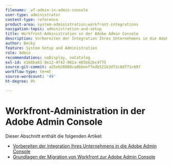 ```yaml
---
filename: _wf-admin-in-admin-console
user-type: administrator
content-type: reference
product-area: system-administration;workfront-integrations
navigation-topic: administration-and-setup
title: Workfront-Administration in der Adobe Admin Console
description: Vorbereiten der Integration Ihres Unternehmens in die Adobe Admin Console
author: Becky
feature: System Setup and Administration
role: Admin
recommendations: noDisplay, noCatalog
exl-id: e168ba61-8e12-4f42-961a-465b62bc4775
source-git-commit: a25eb28800ca8bbeeffedb521b3d72c8df71c697
workflow-type: tm+mt
source-wordcount: '49'
ht-degree: 0%

---
```


# Workfront-Administration in der Adobe Admin Console

Dieser Abschnitt enthält die folgenden Artikel:

* [Vorbereiten der Integration Ihres Unternehmens in die Adobe Admin Console](../../administration-and-setup/adobe-admin-console/prep-for-admin-console.md)
* [Grundlagen der Migration von Workfront zur Adobe Admin Console](/help/quicksilver/administration-and-setup/adobe-admin-console/understand-wf-migration-to-admin-console.md)
